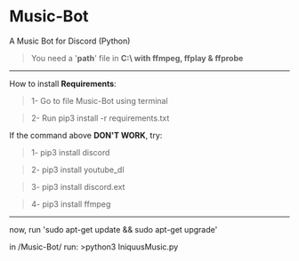 # Music-Bot
A Music Bot for Discord (Python)

> You need a '**path**' file in **C:\ with ffmpeg, ffplay & ffprobe**
_____________________________________________________________________

How to install **Requirements**:

> 1- Go to file Music-Bot using terminal

> 2- Run pip3 install -r requirements.txt

If the command above **DON'T WORK**, try:

> 1- pip3 install discord

> 2- pip3 install youtube_dl

> 3- pip3 install discord.ext

> 4- pip3 install ffmpeg

_____________________________________________________________________
now, run 'sudo apt-get update && sudo apt-get upgrade'

in /Music-Bot/ run: >python3 IniquusMusic.py
